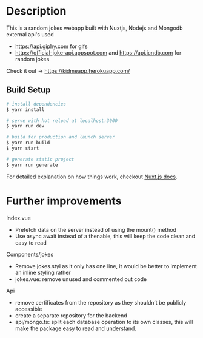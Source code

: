 # Description
This is a random jokes webapp built with Nuxtjs, Nodejs and Mongodb
 external api's used
- https://api.giphy.com for gifs
- https://official-joke-api.appspot.com and https://api.icndb.com for random jokes

Check it out -> https://kidmeapp.herokuapp.com/

## Build Setup

``` bash
# install dependencies
$ yarn install

# serve with hot reload at localhost:3000
$ yarn run dev

# build for production and launch server
$ yarn run build
$ yarn start

# generate static project
$ yarn run generate
```

For detailed explanation on how things work, checkout [Nuxt.js docs](https://nuxtjs.org).

# Further improvements

Index.vue
-	Prefetch data on the server instead of using the mount() method
-	Use async await instead of a thenable, this will keep the code clean and easy to read

Components/jokes
-	Remove jokes.styl as it only has one line, it would be better to implement an inline styling rather 
-	jokes.vue: remove unused and commented out code

Api
-	remove certificates from the repository as they shouldn’t be publicly accessible 
-	create a separate repository for the backend 
-	api/mongo.ts: split each database operation to its own classes, this will make the package easy to read and understand.

